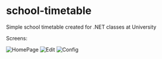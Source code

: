 # school-timetable
Simple school timetable created for .NET classes at University

Screens:

![HomePage](https://i.imgur.com/o4ZSp1E.png)
![Edit](https://i.imgur.com/9BzAe13.png)
![Config](https://i.imgur.com/WwsjZUH.png)
